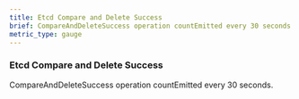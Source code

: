 ```yaml
---
title: Etcd Compare and Delete Success
brief: CompareAndDeleteSuccess operation countEmitted every 30 seconds.
metric_type: gauge
---
```


### Etcd Compare and Delete Success

CompareAndDeleteSuccess operation countEmitted every 30 seconds.